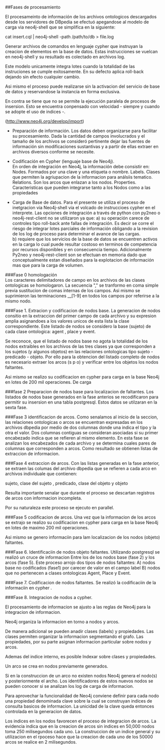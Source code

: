 ##Fases de procesamiento  

El procesameinto de información de los archivos ontologicos descargados desde los servidores de DBpedia se efectuó apegandose al modelo de carga via neo4j-shell que se simplifica en la siguiente:

cat insert.cql | neo4j-shell -path /path/to/db  > file.log

Generar archivos de comandos en lenguaje cypher que instruyan la creacion de elementos en la base de datos. Estas instrucciones se vuelcan en neo4j-shell y su resultado es colectado en archivos log. 

Este modelo unicamente integra lotes cuando la totalidad de las instruciones se cumple exitosamente. En su defecto aplica roll-back dejando sin efecto cualquier cambio.

Asi mismo el proceso puede realizarse sin la activacion del servicio de base de datos y reservandose la instancia en forma exclusiva.

En contra se tiene que no se permite la ejecución paralela de procesos de insersion. Esto se encuentra conpensado con velocidad - siempre y cuando se adopte el uso de indices -.

(http://www.neo4j.org/develop/import) 

* Preparación de información. 
 Los datos deben organizarse para facilitar su procesamiento. Dada la cantidad de campos involucrados y el tamaño de los archivos se consideró pertinente dejar las fuentes de información sin modificaciones sustantivas y  a partir de ellas extraer en archivos diversos conforme se necesite. 
  
* Codificación en Cypher (lenguaje base de Neo4j).  
  En orden de integración en Neo4j, la información debe consistir en:
  Nodes. Formados por una clave y una etiqueta o nombre.
  Labels. Clases que permiten la agriupacion de la informacion para análsiis tematico.
  Relations. Son los arcos que enlazan a los nodos.
  Properties. Caracteristicas que pueden integrarse tanto a los Nodos como a las propiedades   

* Carga de Base de datos. 
  Para el presente se utiliza el proceso de inetgracion via Neo4j-shell via el volcado de instruccioes cypher en el interprete. Las opciones de integración a través de python con py2neo o neo4j-rest-client no se utilizaron ya que: 
  a) su operación carece de controles tipo roll-back ante fallas de integración. Es decir se corre el riesgo de integrar lotes parciales de información obligando a la revision de los log de proceso para determinar el avance de las cargas.  
  b) requiere que los servicios de la base de datos se encuentren activos en la carga lo cual puede resultar costoso en terminos de competencia por recursos disponibles y en consecuencia tiempo. Adicionalmente Py2neo y neo4j-rest-client son se efectuan en memoria dado que conceptualmente estan diseñados para la explotacion de información mas que para la carga de volumen. 

  
###Fase 0 homologación  
Los caracteres  delimitadores de campo en los archivos de las clases ontologicas se homologaron. La secuencia "," se tranformo en coma simple previa sustitucion de comas internas de los campos.   Asi mismo se suprimieron las terminaciones __[1-9] en todos los campos por referirse a la mismo nodo.

###Fase 1. Extracion y codificacion de nodos base.
La generacion de nodos consitio en la extraccion del primer campo de cada archivo y su expresion amplia asignandoes a los valores unicos de esta lista la clase correspondiente. Este listado de nodos se considero la base (sujeto) de cada clase ontologica: agent , place y event.

Se reconoce, que el listado de nodos base no agota la totalidad de los nodos extraibles en los archivos de las tres clases  ya que corresponden  a los sujetos (y algunos objetos) en las  relaciones ontologicas tipo sujeto - predicado - objeto. Por ello para la obtencion del listado completo de nodos es necesario extraer los arcos (s p o) y verificar entre los  objetos los nodos faltantes.

Asi mismo se realizo su codificacion en cypher para carga en la base Neo4j en lotes de 200 mil operaciones. De carga

###fase 2 Preparacion de nodos base para localizacion de faltantes.
Los listados de nodos base generados en la fase anterios se recodificaron para permitir su insersion en una tabla postgresql. Estos datos se utilzaran en la sexta fase.

###Fase 3 identificacion de arcos.
Como senalamos al inicio de la seccion, las relaciones ontologicas o arcos se encuentran expresadas en los archivos dbpedia por medio de dos columnas donde una indica el tipo y la otra el valor. Dos columnas contiguas se consideran asociadas si su primer encabezado indica que se refieren al mismo elemento. 
En esta fase se analizan los encabezados de cada archivo y se determina cuales  pares de columnas que corresponden a arcos. Como resultado se obtienen listas de extraccion de informacion.

###Fase 4 extraccion de arcos.
Con las listas generadas en la fase anterior,  se extraen las columas del archivo dbpedia que se refieren a cada arco en archivos individuale que contienen:

 sujeto, clase del sujeto , predicado, clase del objeto y objeto

Resulta importante senalar que durante el proceso se descartan registros de arcos con informacion incompleta.

Por su naturaleza este proceso se ejecuto en parallel.

###Fase 5 codificacion de arcos.
Una vez que la informacion de los arcos se extrajo se realizo su codificacion en cypher para carga en la base Neo4j en lotes de maximo 200 mil operaciones.

Asi mismo se genero informaciin para lam localizacion de los nodos (objeto) faltantes.

###Fase 6. Identificaciin de nodos objeto faltantes. Utilizando postgresql se realizó un cruce de informacion Entre los de los nodos base (fase 2)  y los arcos  (fase 5). 
Este proceso arrojo dos tipos de nodos faltantes: 
A) nodos base no codificados (fase1) por carecer de valor en el campo label
B) nodos que no pertenecen a clases ontologicas Agent, Place y Event.

###Fase 7. Codificacion de nodos faltantes. Se realizó la codificaciin de la informaciin en cypher .

###Fase 8. Integracion de nodos a cypher. 


El procesamiento de informacion se ajusto a las reglas de Neo4j para la integracion de informacion.

Neo4j organiza la informacion en torno a nodos y arcos.

De manera adicional se pueden anadir clases (labels) y propiedades.
Las clases permiten organizar la informacion segmentando el grafo. Las propiedades, por su parte asignan informacion particular sobre nodos y arcos. 

Ademas del indice interno, es posible Indexar sobre clases y propiedades.

Un arco se crea en nodos previamente generados.

Si en la construccion de un arco no existen  nodos Neo4j genera el nodo(s) y posteriormente el archo. Los identificadores de estos nuevos nodos se pueden conocer si se analizan los log de carga de informacion.

Para aprovechar la funcionalidad de Neo4j conviene   definir para cada nodo una propiedad denominada clave sobre la cual se construyan indices de consulta basicos de informacion. La unicidad de la clave queda entonces controlada en la generacion de datos.

Los indices en los nodos favorecen  el proceso de integracion de arcos.
La evidencia indica que  en la creacion de arcos sin indices en 50,000 nodos toma 250 milisegundos cada uno. La construccion de un indice general y su utilizacion en el rpoceso hace que  la creacion de cada uno de los 50000 arcos se realice en 2 milisegundos.

